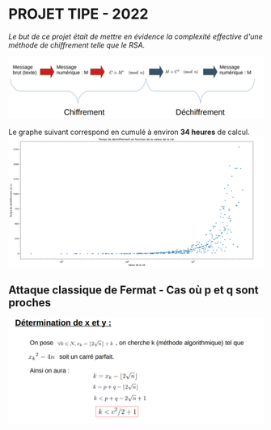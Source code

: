 # PROJET TIPE - 2022

*Le but de ce projet était de mettre en évidence la complexité effective d'une méthode de chiffrement telle que le RSA.*

![principe](/principe.png)

Le graphe suivant correspond en cumulé à environ **34 heures** de calcul.
![log](./log.png)

## Attaque classique de Fermat - Cas où p et q sont proches

![](./attaque_de_Fermat.png)
